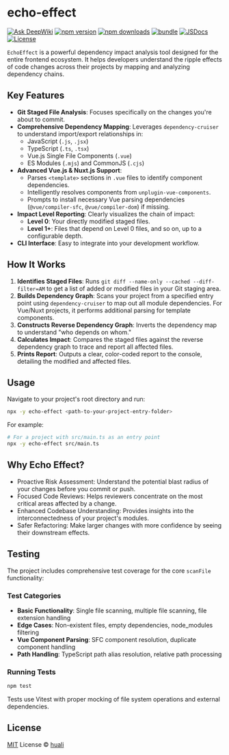 # echo-effect

[![Ask DeepWiki](https://deepwiki.com/badge.svg)](https://deepwiki.com/zcf0508/echo-effect)
[![npm version][npm-version-src]][npm-version-href]
[![npm downloads][npm-downloads-src]][npm-downloads-href]
[![bundle][bundle-src]][bundle-href]
[![JSDocs][jsdocs-src]][jsdocs-href]
[![License][license-src]][license-href]

`EchoEffect` is a powerful dependency impact analysis tool designed for the entire frontend ecosystem.
It helps developers understand the ripple effects of code changes across their projects
by mapping and analyzing dependency chains.

## Key Features

*   **Git Staged File Analysis**: Focuses specifically on the changes you're about to commit.
*   **Comprehensive Dependency Mapping**: Leverages `dependency-cruiser` to understand import/export relationships in:
    *   JavaScript (`.js`, `.jsx`)
    *   TypeScript (`.ts`, `.tsx`)
    *   Vue.js Single File Components (`.vue`)
    *   ES Modules (`.mjs`) and CommonJS (`.cjs`)
*   **Advanced Vue.js & Nuxt.js Support**:
    *   Parses `<template>` sections in `.vue` files to identify component dependencies.
    *   Intelligently resolves components from `unplugin-vue-components`.
    *   Prompts to install necessary Vue parsing dependencies (`@vue/compiler-sfc`, `@vue/compiler-dom`) if missing.
*   **Impact Level Reporting**: Clearly visualizes the chain of impact:
    *   **Level 0**: Your directly modified staged files.
    *   **Level 1+**: Files that depend on Level 0 files, and so on, up to a configurable depth.
*   **CLI Interface**: Easy to integrate into your development workflow.

## How It Works

1.  **Identifies Staged Files**: Runs `git diff --name-only --cached --diff-filter=AM`
to get a list of added or modified files in your Git staging area.
2.  **Builds Dependency Graph**: Scans your project from a specified entry point using `dependency-cruiser`
to map out all module dependencies.
For Vue/Nuxt projects, it performs additional parsing for template components.
3.  **Constructs Reverse Dependency Graph**: Inverts the dependency map to understand "who depends on whom."
4.  **Calculates Impact**: Compares the staged files against the reverse dependency graph
to trace and report all affected files.
5.  **Prints Report**: Outputs a clear, color-coded report to the console, detailing the modified and affected files.

## Usage

Navigate to your project's root directory and run:

```bash
npx -y echo-effect <path-to-your-project-entry-folder>
```

For example:

```bash
# For a project with src/main.ts as an entry point
npx -y echo-effect src/main.ts
```

## Why Echo Effect?
- Proactive Risk Assessment: Understand the potential blast radius of your changes before you commit or push.
- Focused Code Reviews: Helps reviewers concentrate on the most critical areas affected by a change.
- Enhanced Codebase Understanding: Provides insights into the interconnectedness of your project's modules.
- Safer Refactoring: Make larger changes with more confidence by seeing their downstream effects.

## Testing

The project includes comprehensive test coverage for the core `scanFile` functionality:

### Test Categories
- **Basic Functionality**: Single file scanning, multiple file scanning, file extension handling
- **Edge Cases**: Non-existent files, empty dependencies, node_modules filtering
- **Vue Component Parsing**: SFC component resolution, duplicate component handling
- **Path Handling**: TypeScript path alias resolution, relative path processing

### Running Tests
```bash
npm test
```

Tests use Vitest with proper mocking of file system operations and external dependencies.

## License

[MIT](./LICENSE) License © [huali](https://github.com/zcf0508)

<!-- Badges -->

[npm-version-src]: https://img.shields.io/npm/v/echo-effect?style=flat&colorA=080f12&colorB=1fa669
[npm-version-href]: https://npmjs.com/package/echo-effect
[npm-downloads-src]: https://img.shields.io/npm/dm/echo-effect?style=flat&colorA=080f12&colorB=1fa669
[npm-downloads-href]: https://npmjs.com/package/echo-effect
[bundle-src]: https://img.shields.io/bundlephobia/minzip/echo-effect?style=flat&colorA=080f12&colorB=1fa669&label=minzip
[bundle-href]: https://bundlephobia.com/result?p=echo-effect
[license-src]: https://img.shields.io/github/license/zcf0508/echo-effect.svg?style=flat&colorA=080f12&colorB=1fa669
[license-href]: https://github.com/zcf0508/echo-effect/blob/main/LICENSE
[jsdocs-src]: https://img.shields.io/badge/jsdocs-reference-080f12?style=flat&colorA=080f12&colorB=1fa669
[jsdocs-href]: https://www.jsdocs.io/package/echo-effect
